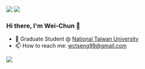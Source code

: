 

[<img src="https://img.shields.io/badge/linkedin-%230077B5.svg?&style=for-the-badge&logo=linkedin&logoColor=white" />](https://www.linkedin.com/in/wctseng)
[<img src="https://img.shields.io/badge/Medium-12100E?style=for-the-badge&logo=medium&logoColor=white" />](https://medium.com/@wctseng99)

### Hi there, I'm Wei-Chun 👋

- 🏢 Graduate Student @ [National Taiwan University](https://www.ntu.edu.tw/)
- 📫 How to reach me: wctseng99@gmail.com

![](https://komarev.com/ghpvc/?username=wctseng99)

